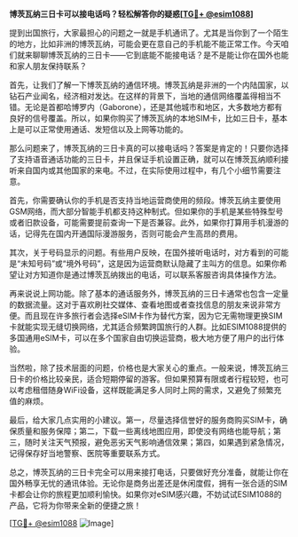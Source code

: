**博茨瓦纳三日卡可以接电话吗？轻松解答你的疑惑[[TG💪+ @esim1088](https://t.me/s/esim1088)]**

提到出国旅行，大家最担心的问题之一就是手机通讯了。尤其是当你到了一个陌生的地方，比如非洲的博茨瓦纳，可能会更在意自己的手机能不能正常工作。今天咱们就来聊聊博茨瓦纳的三日卡——它到底能不能接电话？是不是能让你在国外也能和家人朋友保持联系？

首先，让我们了解一下博茨瓦纳的通信环境。博茨瓦纳是非洲的一个内陆国家，以钻石产业闻名，经济相对发达。在这样的背景下，当地的通信网络覆盖得相当不错。无论是首都哈博罗内（Gaborone），还是其他城市和地区，大多数地方都有良好的信号覆盖。所以，如果你购买了博茨瓦纳的本地SIM卡，比如三日卡，基本上是可以正常使用通话、发短信以及上网等功能的。

那么问题来了，博茨瓦纳的三日卡真的可以接电话吗？答案是肯定的！只要你选择了支持语音通话功能的三日卡，并且保证手机设置正确，就可以在博茨瓦纳顺利接听来自国内或其他国家的来电。不过，在实际使用过程中，有几个小细节需要注意。

首先，你需要确认你的手机是否支持当地运营商使用的频段。博茨瓦纳主要使用GSM网络，而大部分智能手机都支持这种制式。但如果你的手机是某些特殊型号或者旧款设备，可能需要提前查询一下是否兼容。此外，如果你打算用手机漫游的话，记得先在国内开通国际漫游服务，否则可能会产生高昂的费用。

其次，关于号码显示的问题。有些用户反映，在国外接听电话时，对方看到的可能是“未知号码”或“境外号码”，这是因为运营商默认隐藏了主叫方的信息。如果你希望让对方知道你是通过博茨瓦纳拨出的电话，可以联系客服咨询具体操作方法。

再来说说上网功能。除了基本的通话服务外，博茨瓦纳的三日卡通常也包含一定量的数据流量。这对于喜欢刷社交媒体、查看地图或者查找信息的朋友来说非常方便。而且现在许多旅行者会选择eSIM卡作为替代方案，因为它无需物理更换SIM卡就能实现无缝切换网络，尤其适合频繁跨国旅行的人群。比如ESIM1088提供的多国通用eSIM卡，可以在多个国家自由切换运营商，极大地方便了用户的出行体验。

当然啦，除了技术层面的问题，价格也是大家关心的重点。一般来说，博茨瓦纳三日卡的价格比较亲民，适合短期停留的游客。但如果预算有限或者行程较短，也可以考虑租借随身WiFi设备，这样既能满足多人同时上网的需求，又避免了频繁充值的麻烦。

最后，给大家几点实用的小建议。第一，尽量选择信誉好的服务商购买SIM卡，确保质量和服务保障；第二，下载一些离线地图应用，即使没有网络也能导航；第三，随时关注天气预报，避免恶劣天气影响通信效果；第四，如果遇到紧急情况，记得保存好当地警察、医院等重要联系方式。

总之，博茨瓦纳的三日卡完全可以用来接打电话，只要做好充分准备，就能让你在国外畅享无忧的通讯体验。无论你是商务出差还是休闲度假，拥有一张合适的SIM卡都会让你的旅程更加顺利愉快。如果你对eSIM感兴趣，不妨试试ESIM1088的产品，它将为你带来全新的便捷之旅！

[[TG💪+ @esim1088](https://t.me/s/esim1088) ![Image](https://i.postimg.cc/4NQfJmqS/Snipaste-2025-05-13-00-14-12.png)]
